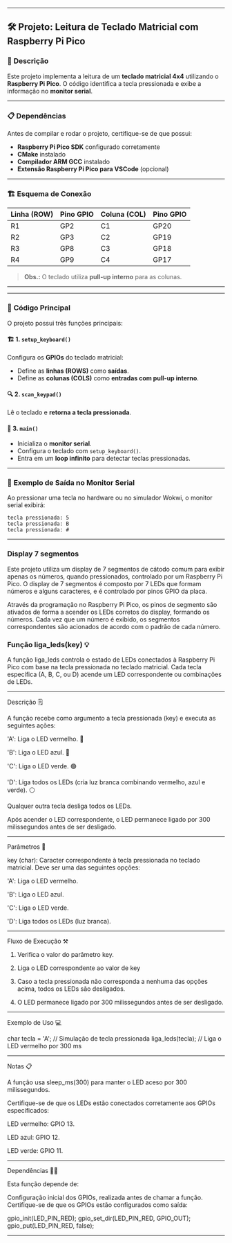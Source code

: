 
---

## **🛠 Projeto: Leitura de Teclado Matricial com Raspberry Pi Pico**  

### 📌 **Descrição**  
Este projeto implementa a leitura de um **teclado matricial 4x4** utilizando o **Raspberry Pi Pico**. O código identifica a tecla pressionada e exibe a informação no **monitor serial**.  

---

### 📋 **Dependências**  
Antes de compilar e rodar o projeto, certifique-se de que possui:  

- **Raspberry Pi Pico SDK** configurado corretamente  
- **CMake** instalado  
- **Compilador ARM GCC** instalado  
- **Extensão Raspberry Pi Pico para VSCode** (opcional)  

---

### 🏗 **Esquema de Conexão**  

| **Linha (ROW)** | **Pino GPIO** | **Coluna (COL)** | **Pino GPIO** |
|----------------|-------------|----------------|-------------|
| R1            | GP2         | C1            | GP20        |
| R2            | GP3         | C2            | GP19        |
| R3            | GP8         | C3            | GP18        |
| R4            | GP9         | C4            | GP17        |

> **Obs.:** O teclado utiliza **pull-up interno** para as colunas.  

---

---

### 📜 **Código Principal**
O projeto possui três funções principais:

#### 🏗 **1. `setup_keyboard()`**  
Configura os **GPIOs** do teclado matricial:
- Define as **linhas (ROWS)** como **saídas**.
- Define as **colunas (COLS)** como **entradas com pull-up interno**.

#### 🔍 **2. `scan_keypad()`**  
Lê o teclado e **retorna a tecla pressionada**.  

#### 🔄 **3. `main()`**  
- Inicializa o **monitor serial**.  
- Configura o teclado com `setup_keyboard()`.  
- Entra em um **loop infinito** para detectar teclas pressionadas.  

---

### 🎯 **Exemplo de Saída no Monitor Serial**
Ao pressionar uma tecla no hardware ou no simulador Wokwi, o monitor serial exibirá:
```
tecla pressionada: 5
tecla pressionada: B
tecla pressionada: #
```

---
### Display 7 segmentos

Este projeto utiliza um display de 7 segmentos de cátodo comum para exibir apenas os números, quando pressionados, controlado por um Raspberry Pi Pico. O display de 7 segmentos é composto por 7 LEDs que formam números e alguns caracteres, e é controlado por pinos GPIO da placa.

Através da programação no Raspberry Pi Pico, os pinos de segmento são ativados de forma a acender os LEDs corretos do display, formando os números. Cada vez que um número é exibido, os segmentos correspondentes são acionados de acordo com o padrão de cada número.



### Função liga_leds(key) 💡

A função liga_leds controla o estado de LEDs conectados à Raspberry Pi Pico com base na tecla pressionada no teclado matricial. Cada tecla específica (A, B, C, ou D) acende um LED correspondente ou combinações de LEDs.


---

Descrição 🗒

A função recebe como argumento a tecla pressionada (key) e executa as seguintes ações:

'A': Liga o LED vermelho. 🔴

'B': Liga o LED azul. 🔵

'C': Liga o LED verde. 🟢

'D': Liga todos os LEDs (cria luz branca combinando vermelho, azul e verde). ⚪️

Qualquer outra tecla desliga todos os LEDs.


Após acender o LED correspondente, o LED permanece ligado por 300 milissegundos antes de ser desligado.


---

Parâmetros 🎯

key (char): Caracter correspondente à tecla pressionada no teclado matricial. Deve ser uma das seguintes opções:

'A': Liga o LED vermelho.

'B': Liga o LED azul.

'C': Liga o LED verde.

'D': Liga todos os LEDs (luz branca).




---

Fluxo de Execução ⚒️

1. Verifica o valor do parâmetro key.


2. Liga o LED correspondente ao valor de key


3. Caso a tecla pressionada não corresponda a nenhuma das opções acima, todos os LEDs são desligados.


4. O LED permanece ligado por 300 milissegundos antes de ser desligado.



---

Exemplo de Uso 💻

char tecla = 'A'; // Simulação de tecla pressionada
liga_leds(tecla); // Liga o LED vermelho por 300 ms


---

Notas 📋

A função usa sleep_ms(300) para manter o LED aceso por 300 milissegundos.

Certifique-se de que os LEDs estão conectados corretamente aos GPIOs especificados:

LED vermelho: GPIO 13.

LED azul: GPIO 12.

LED verde: GPIO 11.


---

Dependências 👨‍💻

Esta função depende de:

Configuração inicial dos GPIOs, realizada antes de chamar a função. Certifique-se de que os GPIOs estão configurados como saída:

gpio_init(LED_PIN_RED);
gpio_set_dir(LED_PIN_RED, GPIO_OUT);
gpio_put(LED_PIN_RED, false);



---
